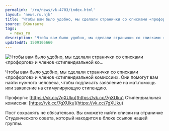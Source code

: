 ```yaml
---
permalink: '/ru/news/vk-4703/index.html'
layout: 'news.ru.njk'
title: 'Чтобы вам было удобно, мы сделали странички со списками «профоргов» и членов «стипендиальной ко…'
source: ВКонтакте
tags:
  - news_ru
description: 'Чтобы вам было удобно, мы сделали странички со списками «профоргов» и членов «стипендиальной ко…'
updatedAt: 1509105660
---
```

![Чтобы вам было удобно, мы сделали странички со списками «профоргов» и членов «стипендиальной ко…](https://sun9-35.userapi.com/impf/c621515/v621515000/2cb94/SO1TksBAwl8.jpg?size=1223x795&quality=96&proxy=1&sign=dffdd4d84a81c2f506343de313e8ac12&c_uniq_tag=DjVloUwYSc97AxPGEk2qOeqgFvQzavi_F2F3i7IvPUY&type=album)

Чтобы вам было удобно, мы сделали странички со списками «профоргов» и членов «стипендиальной комиссии». Они помогут вам найти нужного человека, чтобы подписать заявление на мат.помощь или заявление на стимулирующую стипендию.

Профорги: [https://vk.cc/7gXUku](https://vk.cc/7gXUku)
Стипендиальная комиссия: [https://vk.cc/7gXUku](https://vk.cc/7gXUku)

Пост сохранять не обязательно. Вы сможете найти списки на страничке Студенческого совета, который находится в блоке ссылок нашей группы.
